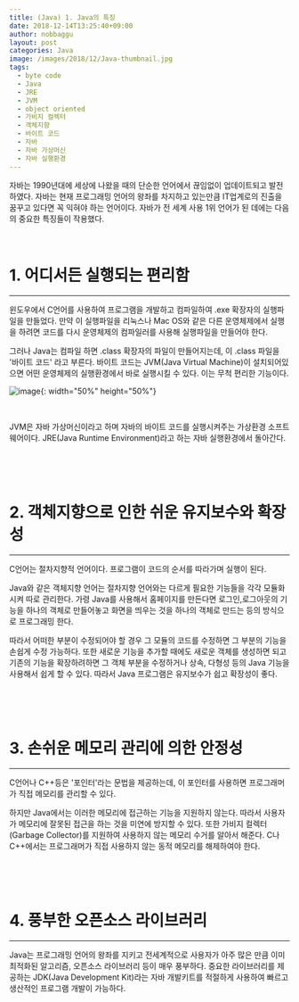 ```yaml
---
title: (Java) 1. Java의 특징
date: 2018-12-14T13:25:40+09:00
author: nobbaggu
layout: post
categories: Java
image: /images/2018/12/Java-thumbnail.jpg
tags:
  - byte code
  - Java
  - JRE
  - JVM
  - object oriented
  - 가비지 컬렉터
  - 객체지향
  - 바이트 코드
  - 자바
  - 자바 가상머신
  - 자바 실행환경
---
```

자바는 1990년대에 세상에 나왔을 때의 단순한 언어에서 끊임없이 업데이트되고 발전하였다. 자바는 현재 프로그래밍 언어의 왕좌를 차지하고 있는만큼 IT업계로의 진출을 꿈꾸고 있다면 꼭 익혀야 하는 언어이다. 자바가 전 세계 사용 1위 언어가 된 데에는 다음의 중요한 특징들이 작용했다.

&nbsp;

# 1. 어디서든 실행되는 편리함

* * *

윈도우에서 C언어를 사용하여 프로그램을 개발하고 컴파일하여 .exe 확장자의 실행파일을 만들었다. 만약 이 실행파일을 리눅스나 Mac OS와 같은 다른 운영체제에서 실행을 하려면 코드를 다시 운영체제의 컴파일러를 사용해 실행파일을 만들어야 한다.

그러나 Java는 컴파일 하면 .class 확장자의 파일이 만들어지는데, 이 .class 파일을 '바이트 코드' 라고 부른다. 바이트 코드는 JVM(Java Virtual Machine)이 설치되어있으면 어떤 운영체제의 실행환경에서 바로 실행시킬 수 있다. 이는 무척 편리한 기능이다.

![image](https://nobbaggu.github.io/images/2018/12/java-compile.jpg){: width="50%" height="50%"}

&nbsp;

JVM은 자바 가상머신이라고 하며 자바의 바이트 코드를 실행시켜주는 가상환경 소프트웨어이다. JRE(Java Runtime Environment)라고 하는 자바 실행환경에서 돌아간다.

&nbsp;

&nbsp;

# 2. 객체지향으로 인한 쉬운 유지보수와 확장성

* * *

C언어는 절차지향적 언어이다. 프로그램이 코드의 순서를 따라가며 실행이 된다.

Java와 같은 객체지향 언어는 절차지향 언어와는 다르게 필요한 기능들을 각각 모듈화 시켜 따로 관리한다. 가령 Java를 사용해서 홈페이지를 만든다면 로그인,로그아웃의 기능을 하나의 객체로 만들어놓고 화면을 띄우는 것을 하나의 객체로 만드는 등의 방식으로 프로그래밍 한다.

따라서 어떠한 부분이 수정되어야 할 경우 그 모듈의 코드를 수정하면 그 부분의 기능을 손쉽게 수정 가능하다. 또한 새로운 기능을 추가할 때에도 새로운 객체를 생성하면 되고 기존의 기능을 확장하려하면 그 객체 부분을 수정하거나 상속, 다형성 등의 Java 기능을 사용해서 쉽게 할 수 있다. 따라서 Java 프로그램은 유지보수가 쉽고 확장성이 좋다.

&nbsp;

&nbsp;

# 3. 손쉬운 메모리 관리에 의한 안정성

* * *

C언어나 C++등은 '포인터'라는 문법을 제공하는데, 이 포인터를 사용하면 프로그래머가 직접 메모리를 관리할 수 있다.

하지만 Java에서는 이러한 메모리에 접근하는 기능을 지원하지 않는다. 따라서 사용자가 메모리에 잘못된 접근을 하는 것을 미연에 방지할 수 있다. 또한 가비지 컬렉터(Garbage Collector)를 지원하여 사용하지 않는 메모리 수거를 알아서 해준다. C나 C++에서는 프로그래머가 직접 사용하지 않는 동적 메모리를 해제하여야 한다.

&nbsp;

&nbsp;

# 4. 풍부한 오픈소스 라이브러리

* * *

Java는 프로그래밍 언어의 왕좌를 지키고 전세계적으로 사용자가 아주 많은 만큼 이미 최적화된 알고리즘, 오픈소스 라이브러리 등이 매우 풍부하다. 중요한 라이브러리를 제공하는 JDK(Java Development Kit)라는 자바 개발키트를 적절하게 사용하여 빠르고 생산적인 프로그램 개발이 가능하다.